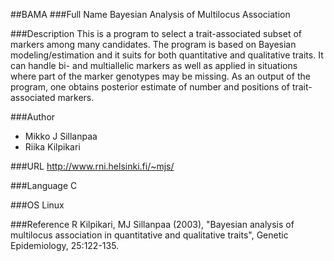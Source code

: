 ##BAMA
###Full Name
Bayesian Analysis of Multilocus Association

###Description
This is a program to select a trait-associated subset of markers among many candidates. The program is based on Bayesian modeling/estimation and it suits for both quantitative and qualitative traits. It can handle bi- and multiallelic markers as well as applied in situations where part of the marker genotypes may be missing. As an output of the program, one obtains posterior estimate of number and positions of trait-associated markers.

###Author
* Mikko J Sillanpaa
* Riika Kilpikari

###URL
http://www.rni.helsinki.fi/~mjs/

###Language
C

###OS
Linux

###Reference
R Kilpikari, MJ Sillanpaa (2003), "Bayesian analysis of multilocus association in quantitative and qualitative traits", Genetic Epidemiology, 25:122-135.


